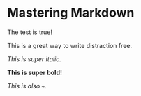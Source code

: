 # Mastering Markdown

The test is true!

This is a great way to write distraction free.

_This is super italic._

**This is super bold!**

_This is also `~`._
